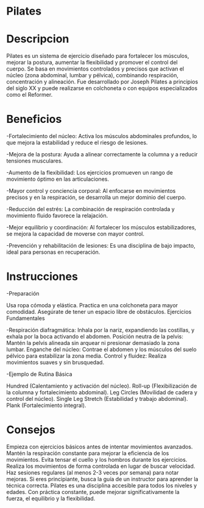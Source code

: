 # Pilates

# Descripcion

Pilates es un sistema de ejercicio diseñado para fortalecer los músculos, mejorar la postura, aumentar la flexibilidad y promover el control del cuerpo. Se basa en movimientos controlados y precisos que activan el núcleo (zona abdominal, lumbar y pélvica), combinando respiración, concentración y alineación. Fue desarrollado por Joseph Pilates a principios del siglo XX y puede realizarse en colchoneta o con equipos especializados como el Reformer.

# Beneficios

-Fortalecimiento del núcleo: Activa los músculos abdominales profundos, lo que mejora la estabilidad y reduce el riesgo de lesiones.

-Mejora de la postura: Ayuda a alinear correctamente la columna y a reducir tensiones musculares.

-Aumento de la flexibilidad: Los ejercicios promueven un rango de movimiento óptimo en las articulaciones.

-Mayor control y conciencia corporal: Al enfocarse en movimientos precisos y en la respiración, se desarrolla un mejor dominio del cuerpo.

-Reducción del estrés: La combinación de respiración controlada y movimiento fluido favorece la relajación.

-Mejor equilibrio y coordinación: Al fortalecer los músculos estabilizadores, se mejora la capacidad de moverse con mayor control.

-Prevención y rehabilitación de lesiones: Es una disciplina de bajo impacto, ideal para personas en recuperación.

# Instrucciones

-Preparación

Usa ropa cómoda y elástica.
Practica en una colchoneta para mayor comodidad.
Asegúrate de tener un espacio libre de obstáculos.
Ejercicios Fundamentales

-Respiración diafragmática: Inhala por la nariz, expandiendo las costillas, y exhala por la boca activando el abdomen.
Posición neutra de la pelvis: Mantén la pelvis alineada sin arquear ni presionar demasiado la zona lumbar.
Enganche del núcleo: Contrae el abdomen y los músculos del suelo pélvico para estabilizar la zona media.
Control y fluidez: Realiza movimientos suaves y sin brusquedad.

-Ejemplo de Rutina Básica

Hundred (Calentamiento y activación del núcleo).
Roll-up (Flexibilización de la columna y fortalecimiento abdominal).
Leg Circles (Movilidad de cadera y control del núcleo).
Single Leg Stretch (Estabilidad y trabajo abdominal).
Plank (Fortalecimiento integral).

# Consejos

Empieza con ejercicios básicos antes de intentar movimientos avanzados.
Mantén la respiración constante para mejorar la eficiencia de los movimientos.
Evita tensar el cuello y los hombros durante los ejercicios.
Realiza los movimientos de forma controlada en lugar de buscar velocidad.
Haz sesiones regulares (al menos 2-3 veces por semana) para notar mejoras.
Si eres principiante, busca la guía de un instructor para aprender la técnica correcta.
Pilates es una disciplina accesible para todos los niveles y edades. Con práctica constante, puede mejorar significativamente la fuerza, el equilibrio y la flexibilidad.
